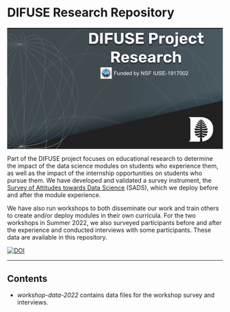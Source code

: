 # DIFUSE Research Repository

<img src="repository-assets/DIFUSE-research.png" alt="DIFUSE Project at Dartmouth College. Funded by NSF IUSE1917002" width="715" align="center" />

Part of the DIFUSE project focuses on educational research to determine the impact of the data science modules on students who experience them, as well as the impact of the internship opportunities on students who pursue them.  We have developed and validated a survey instrument, the <a href="https://github.com/difuse-dartmouth/Survey-of-Attitudes-towards-Data-Science">Survey of Attitudes towards Data Science</a> (SADS), which we deploy before and after the module experience.  

We have also run workshops to both disseminate our work and train others to create and/or deploy modules in their own curricula.  For the two workshops in Summer 2022, we also surveyed participants before and after the experience and conducted interviews with some participants.  These data are available in this repository.

[![DOI](https://zenodo.org/badge/632463532.svg)](https://zenodo.org/badge/latestdoi/632463532)

---

## Contents
- _workshop-data-2022_ contains data files for the workshop survey and interviews.
